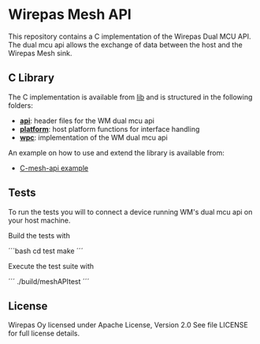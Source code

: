 # Wirepas Mesh API

This repository contains a C implementation of the Wirepas Dual MCU API.
The dual mcu api allows the exchange of data between the host and the
Wirepas Mesh sink.

## C Library

The C implementation is available from [lib](./lib) and is structured in the
following folders:

-   **[api](./lib/api)**: header files for the WM dual mcu api
-   **[platform](./lib/platform)**: host platform functions for interface handling
-   **[wpc](./lib/wpc)**: implementation of the WM dual mcu api

An example on how to use and extend the library is available from:

-   [C-mesh-api example](./example/main.c)

## Tests

To run the tests you will to connect a device running WM's dual mcu api on
your host machine.

Build the tests with

´´´bash
    cd test
    make
´´´

Execute the test suite with

´´´
    ./build/meshAPItest
´´´

## License

Wirepas Oy licensed under Apache License, Version 2.0 See file LICENSE for
full license details.
